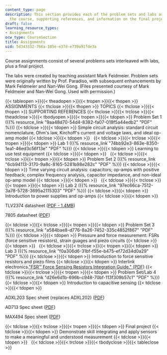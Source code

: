 ```yaml
---
content_type: page
description: This section provides each of the problem sets and labs assigned for
  the course, supporting references, and information on the final project.
draft: false
learning_resource_types:
- Assignments
ocw_type: CourseSection
title: Assignments
uid: 5d343332-766a-105e-e37d-e739a91fde3a
---
```

Course assignments consist of several problems sets interleaved with labs, plus a final project.

The labs were created by teaching assistant Mark Feldmeier. Problem sets were originally written by Prof. Paradiso, with subsequent enhancements by Mark Feldmeier and Nan-Wei Gong. (Files presented courtesy of Mark Feldmeier and Nan-Wei Gong. Used with permission.)

{{< tableopen >}}{{< theadopen >}}{{< tropen >}}{{< thopen >}}
ASSIGNMENTS
{{< thclose >}}{{< thopen >}}
TOPICS
{{< thclose >}}{{< thopen >}}
SUPPORTING REFERENCES
{{< thclose >}}{{< trclose >}}{{< theadclose >}}{{< tbodyopen >}}{{< tropen >}}{{< tdopen >}}
Problem Set 1 ({{% resource_link "9aa48d70-54d4-8382-fa07-018f5a44edb2" "PDF" %}})
{{< tdclose >}}{{< tdopen >}}
Simple circuit analysis: standard circuit nomenclature, Ohm's law, Kirchoff's current and voltage laws, and ideal op-amp model
{{< tdclose >}}{{< tdopen >}}
 
{{< tdclose >}}{{< trclose >}}{{< tropen >}}{{< tdopen >}}
Lab 1 ({{% resource_link "74bb92e3-863e-8350-1ea1-46ed3c56f13e" "PDF" %}})
{{< tdclose >}}{{< tdopen >}}
Learning to use test equipment
{{< tdclose >}}{{< tdopen >}}
 
{{< tdclose >}}{{< trclose >}}{{< tropen >}}{{< tdopen >}}
Problem Set 2 ({{% resource_link "6cb94113-3170-9a8c-8165-5281b98e282c" "PDF" %}})
{{< tdclose >}}{{< tdopen >}}
Time varying circuit analysis: capacitors; op-amps with positive feedback; complex frequency analysis, capacitor impedance, and non-ideal op-amp model
{{< tdclose >}}{{< tdopen >}}
 
{{< tdclose >}}{{< trclose >}}{{< tropen >}}{{< tdopen >}}
Lab 2 ({{% resource_link "97ec66ca-7512-3a78-5728-3695a2115303" "PDF" %}})
{{< tdclose >}}{{< tdopen >}}
Introduction to power supplies and op-amps
{{< tdclose >}}{{< tdopen >}}

TLV2374 datasheet ([PDF - 1.4MB](http://focus.ti.com/lit/ds/symlink/tlv2374.pdf))

7805 datasheet ([PDF](https://www.sparkfun.com/datasheets/Components/LM7805.pdf))

{{< tdclose >}}{{< trclose >}}{{< tropen >}}{{< tdopen >}}
Problem Set 3 ({{% resource_link "a584bae8-d776-8a26-7452-335c4852f867" "PDF" %}})
{{< tdclose >}}{{< tdopen >}}
Pressure and force measurement: FSRs (force sensitive resistors), strain guages and piezo circuits
{{< tdclose >}}{{< tdopen >}}
 
{{< tdclose >}}{{< trclose >}}{{< tropen >}}{{< tdopen >}}
Lab 3 ({{% resource_link "f0a306d6-31bf-f55e-b475-ef72d34d0a29" "PDF" %}})
{{< tdclose >}}{{< tdopen >}}
Introduction to force sensitive resistors and piezo films
{{< tdclose >}}{{< tdopen >}}
Interlink electronics.["FSR™ Force Sensing Resistors Integration Guide." (PDF)](https://www.digikey.com/en/pdf/i/interlink-electronics/interlink-electronics-fsr-force-sensing-resistors-integration-guide)
{{< tdclose >}}{{< trclose >}}{{< tropen >}}{{< tdopen >}}
Problem Set/Lab 4 ({{% resource_link "d26e6d1b-696b-c948-70bf-113f309b57c1" "PDF" %}})
{{< tdclose >}}{{< tdopen >}}
Introduction to capacitive sensing
{{< tdclose >}}{{< tdopen >}}

ADXL203 Spec sheet (replaces ADXL202) ([PDF](http://www.analog.com/static/imported-files/data_sheets/ADXL103_203.pdf))

AD713 Spec sheet ([PDF](http://www.analog.com/static/imported-files/data_sheets/AD713.pdf))

MAX494 Spec sheet ([PDF](https://users.ece.utexas.edu/~valvano/Datasheets/MAX492-MAX495.pdf))

{{< tdclose >}}{{< trclose >}}{{< tropen >}}{{< tdopen >}}
Final project
{{< tdclose >}}{{< tdopen >}}
Demonstrate skill integrating and apply sensors to make a meaningful and understood measurement
{{< tdclose >}}{{< tdopen >}}
 
{{< tdclose >}}{{< trclose >}}{{< tbodyclose >}}{{< tableclose >}}
